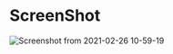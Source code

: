 # ScreenShot 

![Screenshot from 2021-02-26 10-59-19](https://user-images.githubusercontent.com/78072126/109259210-c3d98b00-7821-11eb-9930-5a0dedbfb80e.png)
